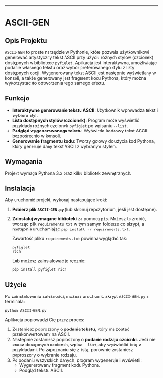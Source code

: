 

-----

# ASCII-GEN

## Opis Projektu

`ASCII-GEN` to proste narzędzie w Pythonie, które pozwala użytkownikowi generować artystyczny tekst ASCII przy użyciu różnych stylów (czcionek) dostępnych w bibliotece `pyfiglet`. Aplikacja jest interaktywna, umożliwiając podanie własnego tekstu oraz wybór preferowanego stylu z listy dostępnych opcji. Wygenerowany tekst ASCII jest następnie wyświetlany w konsoli, a także generowany jest fragment kodu Pythona, który można wykorzystać do odtworzenia tego samego efektu.

## Funkcje

  * **Interaktywne generowanie tekstu ASCII**: Użytkownik wprowadza tekst i wybiera styl.
  * **Lista dostępnych stylów (czcionek)**: Program może wyświetlić przykłady różnych czcionek `pyfiglet` po wpisaniu `--list`.
  * **Podgląd wygenerowanego tekstu**: Wyświetla końcowy tekst ASCII bezpośrednio w konsoli.
  * **Generowanie fragmentu kodu**: Tworzy gotowy do użycia kod Pythona, który generuje dany tekst ASCII z wybranym stylem.

## Wymagania

Projekt wymaga Pythona 3.x oraz kilku bibliotek zewnętrznych.

## Instalacja

Aby uruchomić projekt, wykonaj następujące kroki:

1.  **Pobierz plik `ASCII-GEN.py`** (lub sklonuj repozytorium, jeśli jest dostępne).

2.  **Zainstaluj wymagane biblioteki** za pomocą `pip`. Możesz to zrobić, tworząc plik `requirements.txt` w tym samym folderze co skrypt, a następnie uruchamiając `pip install -r requirements.txt`.

    Zawartość pliku `requirements.txt` powinna wyglądać tak:

    ```
    pyfiglet
    rich
    ```

    Lub możesz zainstalować je ręcznie:

    ```bash
    pip install pyfiglet rich
    ```

## Użycie

Po zainstalowaniu zależności, możesz uruchomić skrypt `ASCII-GEN.py` z terminala:

```bash
python ASCII-GEN.py
```

Aplikacja poprowadzi Cię przez proces:

1.  Zostaniesz poproszony o **podanie tekstu**, który ma zostać przekonwertowany na ASCII.
2.  Następnie zostaniesz poproszony o **podanie rodzaju czcionki**. Jeśli nie znasz dostępnych czcionek, wpisz `--list`, aby wyświetlić listę z przykładami. Po zapoznaniu się z listą, ponownie zostaniesz poproszony o wybranie rodzaju.
3.  Po podaniu wszystkich danych, program wygeneruje i wyświetli:
      * Wygenerowany fragment kodu Pythona.
      * Podgląd tekstu ASCII.
